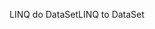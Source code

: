 <span data-ttu-id="ddc11-101">LINQ do DataSet</span><span class="sxs-lookup"><span data-stu-id="ddc11-101">LINQ to DataSet</span></span>